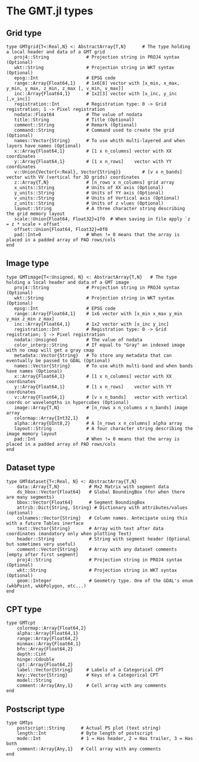 # The GMT.jl types

Grid type
---------

    type GMTgrid{T<:Real,N} <: AbstractArray{T,N}      # The type holding a local header and data of a GMT grid
       proj4::String              # Projection string in PROJ4 syntax (Optional)
       wkt::String                # Projection string in WKT syntax (Optional)
       epsg::Int                  # EPSG code
       range::Array{Float64,1}    # 1x6[8] vector with [x_min, x_max, y_min, y_max, z_min, z_max [, v_min, v_max]]
       inc::Array{Float64,1}      # 1x2[3] vector with [x_inc, y_inc [,v_inc]]
       registration::Int          # Registration type: 0 -> Grid registration; 1 -> Pixel registration
       nodata::Float64            # The value of nodata
       title::String              # Title (Optional)
       comment::String            # Remark (Optional)
       command::String            # Command used to create the grid (Optional)
       names::Vector{String}      # To use whith multi-layered and when layers have names (Optional)
       x::Array{Float64,1}        # [1 x n_columns] vector with XX coordinates
       y::Array{Float64,1}        # [1 x n_rows]    vector with YY coordinates
       v::Union{Vector{<:Real}, Vector{String}}        # [v x n_bands]   vector with VV (vertical for 3D grids) coordinates
       z::Array{T,N}              # [n_rows x n_columns] grid array
       x_units::String            # Units of XX axis (Optional)
       y_units::String            # Units of YY axis (Optional)
       v_units::String            # Units of Vertical axis (Optional)
       z_units::String            # Units of z vlues (Optional)
       layout::String             # A three character string describing the grid memory layout
       scale::Union{Float64, Float32}=1f0  # When saving in file apply `z = z * scale + offset`
       offset::Union{Float64, Float32}=0f0
       pad::Int=0                 # When != 0 means that the array is placed in a padded array of PAD rows/cols
    end

Image type
----------

    type GMTimage{T<:Unsigned, N} <: AbstractArray{T,N}   # The type holding a local header and data of a GMT image
       proj4::String              # Projection string in PROJ4 syntax (Optional)
       wkt::String                # Projection string in WKT syntax (Optional)
       epsg::Int                  # EPSG code
       range::Array{Float64,1}    # 1x6 vector with [x_min x_max y_min y_max z_min z_max]
       inc::Array{Float64,1}      # 1x2 vector with [x_inc y_inc]
       registration::Int          # Registration type: 0 -> Grid registration; 1 -> Pixel registration
       nodata::Unsigned           # The value of nodata
       color_interp::String       # If equal to "Gray" an indexed image with no cmap will get a gray cmap
       metadata::Vector{String}   # To store any metadata that can eventually be passed to GDAL (Optional)
       names::Vector{String}      # To use whith multi-band and when bands have names (Optional)
       x::Array{Float64,1}        # [1 x n_columns] vector with XX coordinates
       y::Array{Float64,1}        # [1 x n_rows]    vector with YY coordinates
       v::Array{Float64,1}        # [v x n_bands]   vector with vertical coords or wavelengths in hypercubes (Optional)
       image::Array{T,N}          # [n_rows x n_columns x n_bands] image array
       colormap::Array{Int32,1}   # 
       alpha::Array{UInt8,2}      # A [n_rows x n_columns] alpha array
       layout::String             # A four character string describing the image memory layout
       pad::Int                   # When != 0 means that the array is placed in a padded array of PAD rows/cols
    end

Dataset type
------------

    type GMTdataset{T<:Real, N} <: AbstractArray{T,N}
        data::Array{T,N}           # Mx2 Matrix with segment data
        ds_bbox::Vector{Float64}   # Global BoundingBox (for when there are many segments)
        bbox::Vector{Float64}      # Segment BoundingBox
        attrib::Dict{String, String} # Dictionary with attributes/values (optional)
        colnames::Vector{String}   # Column names. Antecipate using this with a future Tables inerface
        text::Vector{String}       # Array with text after data coordinates (mandatory only when plotting Text)
        header::String             # String with segment header (Optional but sometimes very useful)
        comment::Vector{String}    # Array with any dataset comments [empty after first segment]
        proj4::String              # Projection string in PROJ4 syntax (Optional)
        wkt::String                # Projection string in WKT syntax (Optional)
        geom::Integer              # Geometry type. One of the GDAL's enum (wkbPoint, wkbPolygon, etc...)
    end

CPT type
--------

    type GMTcpt
        colormap::Array{Float64,2}
        alpha::Array{Float64,1}
        range::Array{Float64,2}
        minmax::Array{Float64,1}
        bfn::Array{Float64,2}
        depth::Cint
        hinge::Cdouble
        cpt::Array{Float64,2}
        label::Vector{String}     # Labels of a Categorical CPT
        key::Vector{String}       # Keys of a Categorical CPT
        model::String
        comment::Array{Any,1}     # Cell array with any comments
    end

Postscript type
---------------

    type GMTps
        postscript::String      # Actual PS plot (text string)
        length::Int             # Byte length of postscript
        mode::Int               # 1 = Has header, 2 = Has trailer, 3 = Has both
        comment::Array{Any,1}   # Cell array with any comments
    end
